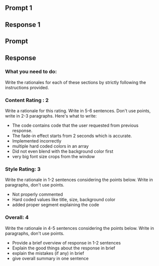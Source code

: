## Prompt 1
## Response 1

## Prompt
## Response

### What you need to do:
Write the rationales for each of these sections by strictly following the instructions provided.



### Content Rating : 2
Write a rationale for this rating. Write in 5-6 sentences. Don't use points, write in 2-3 paragraphs. Here's what to write:
- The code contains code that the user requested from previous response. 
- The fade-in effect starts from 2 seconds which is accurate.
- Implemented incorrectly
- multiple hard coded colors in an array 
- Did not even blend with the background color first
- very big font size crops from the window
### Style Rating: 3
Write the rationale in 1-2 sentences considering the points below. Write in paragraphs, don't use points. 
- Not properly commented
- Hard coded values like title, size, background color
- added proper segment explaining the code

### Overall: 4
Write the rationale in 4-5 sentences considering the points below. Write in paragraphs, don't use points. 
- Provide a brief overview of response in 1-2 sentences
- Explain the good things about the response in brief
- explain the mistakes (if any) in brief
- give overall summary in one sentence